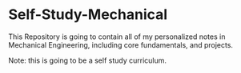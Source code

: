 # Self-Study-Mechanical

This Repository is going to contain all of my personalized notes in Mechanical Engineering, including core fundamentals, and projects.

Note: this is going to be a self study curriculum.
